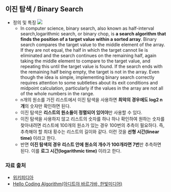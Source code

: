 ## 이진 탐색 / Binary Search
 - 정의 및 특징
     ![](https://upload.wikimedia.org/wikipedia/commons/thumb/8/83/Binary_Search_Depiction.svg/2880px-Binary_Search_Depiction.svg.png)
    - In computer science, binary search, also known as half-interval search,logarithmic search, or binary chop, is **a search algorithm that finds the position of a target value within a sorted array**. Binary search compares the target value to the middle element of the array. If they are not equal, the half in which the target cannot lie is eliminated and the search continues on the remaining half, again taking the middle element to compare to the target value, and repeating this until the target value is found. If the search ends with the remaining half being empty, the target is not in the array. Even though the idea is simple, implementing binary search correctly requires attention to some subtleties about its exit conditions and midpoint calculation, particularly if the values in the array are not all of the whole numbers in the range.
    - n개의 원소를 가진 리스트에서 이진 탐색을 사용하면 **최악의 경우에도 log2 n개**의 숫자만 확인하면 된다. 
    - 이진 탐색은 **리스트의 원소들이 정렬되어 있어야**만 사용할 수 있다. 
    - 이진 탐색을 사용하지 않고 리스트의 숫자를 하나 하나 확인하여 원하는 숫자를 찾아내려면 리스트에 100개의 원소가 있는 경우 100번의 추측이 필요하다. 즉, 추측해야 할 최대 횟수는 리스트의 길이와 같다. 이런 것을 **선형 시간(linear time)** 이라고 한다. 
    - 반면 **이진 탐색의 경우 리스트 안에 원소의 개수가 100개라면 7번**만 추측하면 된다. 이를 **로그 시간(logarithmic time)** 이라고 한다. 

### 자료 출처
 - [위키피디아](https://en.wikipedia.org/wiki/Binary_search_algorithm)
 - [Hello Coding Algorithm(아디트야 바르가바, 한빛미디어)](http://www.hanbit.co.kr/store/books/look.php?p_code=B5896248244)
